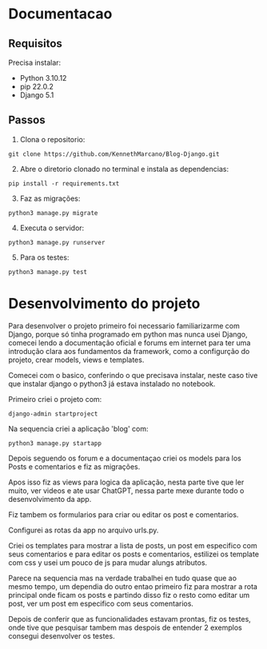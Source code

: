 # Documentacao

## Requisitos

Precisa instalar:

- Python 3.10.12
- pip 22.0.2
- Django 5.1

## Passos

1) Clona o repositorio:

```
git clone https://github.com/KennethMarcano/Blog-Django.git
```

2) Abre o diretorio clonado no terminal e instala as dependencias:

```
pip install -r requirements.txt
```

3) Faz as migrações: 
```
python3 manage.py migrate  
```
4) Executa o servidor:

```
python3 manage.py runserver
```

5) Para os testes:

```
python3 manage.py test
```

# Desenvolvimento do projeto

Para desenvolver o projeto primeiro foi necessario familiarizarme com Django, porque só tinha programado em python mas nunca usei Django, comecei lendo a documentação oficial e forums em internet para ter uma introdução clara aos fundamentos da framework, como a configurção do projeto, crear models, views e templates.

Comecei com o basico, conferindo o que precisava instalar, neste caso tive que instalar django o python3 já estava instalado no notebook.

Primeiro criei o projeto com:
```
django-admin startproject
```

Na sequencia criei a aplicação 'blog' com:
```
python3 manage.py startapp
```

Depois seguendo os forum e a documentaçao criei os models para los Posts e comentarios e fiz as migrações.

Apos isso fiz as views para logica da aplicação, nesta parte tive que ler muito, ver videos e ate usar ChatGPT, nessa parte mexe durante todo o desenvolvimento da app.

Fiz tambem os formularios para criar ou editar os post e comentarios.

Configurei as rotas da app no arquivo urls.py.

Criei os templates para mostrar a lista de posts, un post em especifico com seus comentarios e para editar os posts e comentarios,  estilizei os template com css y usei um pouco de js para mudar alungs atributos.

Parece na sequencia mas na verdade trabalhei en tudo quase que ao mesmo tempo, um dependia do outro entao primeiro fiz para mostrar a rota principal onde ficam os posts e partindo disso fiz o resto como editar um post, ver um post em especifico com seus comentarios.

Depois de conferir que as funcionalidades estavam prontas, fiz os testes, onde tive que pesquisar tambem mas despois de entender 2 exemplos consegui desenvolver os testes.